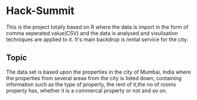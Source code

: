 # Hack-Summit
This is the project totally based on R where the data is import in the form of comma seperated value(CSV)
and the data is analysed and visulisation techniques are applied to it. It's main backdrop is rental service for the city.

## Topic
The data set is based upon the properties in the city of Mumbai, India where the properties from several areas 
from the city is listed down, containing information such as the type of property, the rent of it,the no of rooms property has, whether it is a commercal property or not and so on.
